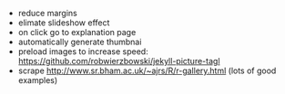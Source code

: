 - reduce margins
- elimate slideshow effect
- on click go to explanation page
- automatically generate thumbnai
- preload images to increase speed: https://github.com/robwierzbowski/jekyll-picture-tagl
- scrape http://www.sr.bham.ac.uk/~ajrs/R/r-gallery.html (lots of good examples)
